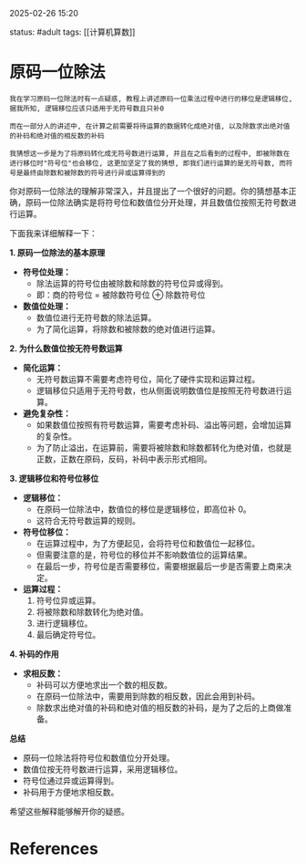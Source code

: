 2025-02-26    15:20

status: #adult 
tags: [[计算机算数]]


# 原码一位除法

```
我在学习原码一位除法时有一点疑惑, 教程上讲述原码一位乘法过程中进行的移位是逻辑移位, 据我所知, 逻辑移位应该只适用于无符号数且只补0

而在一部分人的讲述中, 在计算之前需要将待运算的数据转化成绝对值, 以及除数求出绝对值的补码和绝对值的相反数的补码

我猜想这一步是为了将原码转化成无符号数进行运算, 并且在之后看到的过程中, 即被除数在进行移位时"符号位"也会移位, 这更加坚定了我的猜想, 即我们进行运算的是无符号数, 而符号是最终由除数和被除数的符号进行异或运算得到的
```
你对原码一位除法的理解非常深入，并且提出了一个很好的问题。你的猜想基本正确，原码一位除法确实是将符号位和数值位分开处理，并且数值位按照无符号数进行运算。

下面我来详细解释一下：

**1. 原码一位除法的基本原理**

- **符号位处理：**
    - 除法运算的符号位由被除数和除数的符号位异或得到。
    - 即：商的符号位 = 被除数符号位 ⊕ 除数符号位
- **数值位处理：**
    - 数值位进行无符号数的除法运算。
    - 为了简化运算，将除数和被除数的绝对值进行运算。

**2. 为什么数值位按无符号数运算**

- **简化运算：**
    - 无符号数运算不需要考虑符号位，简化了硬件实现和运算过程。
    - 逻辑移位只适用于无符号数，也从侧面说明数值位是按照无符号数进行运算。
- **避免复杂性：**
    - 如果数值位按照有符号数运算，需要考虑补码、溢出等问题，会增加运算的复杂性。
    - 为了防止溢出，在运算前，需要将被除数和除数都转化为绝对值，也就是正数，正数在原码，反码，补码中表示形式相同。

**3. 逻辑移位和符号位移位**

- **逻辑移位：**
    - 在原码一位除法中，数值位的移位是逻辑移位，即高位补 0。
    - 这符合无符号数运算的规则。
- **符号位移位：**
    - 在运算过程中，为了方便起见，会将符号位和数值位一起移位。
    - 但需要注意的是，符号位的移位并不影响数值位的运算结果。
    - 在最后一步，符号位是否需要移位，需要根据最后一步是否需要上商来决定。
- **运算过程：**
    1. 符号位异或运算。
    2. 将被除数和除数转化为绝对值。
    3. 进行逻辑移位。
    4. 最后确定符号位。

**4. 补码的作用**

- **求相反数：**
    - 补码可以方便地求出一个数的相反数。
    - 在原码一位除法中，需要用到除数的相反数，因此会用到补码。
    - 除数求出绝对值的补码和绝对值的相反数的补码，是为了之后的上商做准备。

**总结**

- 原码一位除法将符号位和数值位分开处理。
- 数值位按无符号数进行运算，采用逻辑移位。
- 符号位通过异或运算得到。
- 补码用于方便地求相反数。

希望这些解释能够解开你的疑惑。

# References
